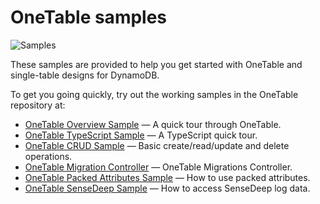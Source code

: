 OneTable samples
===

![Samples](https://www.sensedeep.com/images/onetable-logo.png)

These samples are provided to help you get started with OneTable and single-table designs for DynamoDB.

To get you going quickly, try out the working samples in the OneTable repository at:

* [OneTable Overview Sample](https://github.com/sensedeep/dynamodb-onetable/tree/main/samples/overview) &mdash; A quick tour through OneTable.
* [OneTable TypeScript Sample](https://github.com/sensedeep/dynamodb-onetable/tree/main/samples/typescript) &mdash; A TypeScript quick tour.
* [OneTable CRUD Sample](https://github.com/sensedeep/dynamodb-onetable/tree/main/samples/crud) &mdash; Basic create/read/update and delete operations.
* [OneTable Migration Controller](https://github.com/sensedeep/onetable-controller/tree/main) &mdash; OneTable Migrations Controller.
* [OneTable Packed Attributes Sample](https://github.com/sensedeep/dynamodb-onetable/tree/main/samples/packed) &mdash; How to use packed attributes.
* [OneTable SenseDeep Sample](https://github.com/sensedeep/dynamodb-onetable/tree/main/samples/sensedeep) &mdash; How to access SenseDeep log data.
